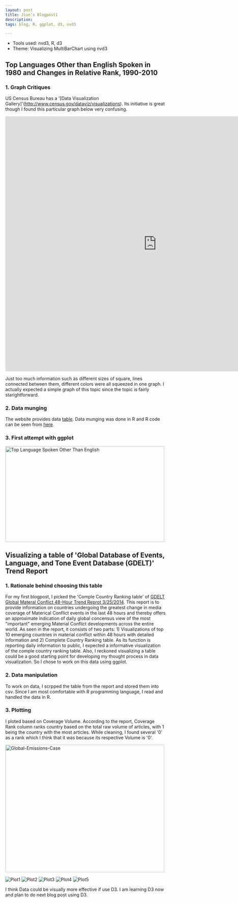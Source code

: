 ```yaml
---
layout: post
title: Jiun's Blogpost1 
description:
tags: blog, R, ggplot, d3, nvd3

---
```


* Tools used: nvd3, R, d3
* Theme: Visualizing MultiBarChart using nvd3

## Top Languages Other than English Spoken in 1980 and Changes in Relative Rank, 1990-2010 ##

### 1. Graph Critiques ###

US Census Bureau has a '[Data Visualization Gallery]'(http://www.census.gov/dataviz/visualizations). Its initiative is great though I found this particular graph below very confusing. 

<div align="left"><iframe src="http://www.census.gov/dataviz/visualizations/045/" allowfullscreen="allowfullscreen" frameborder="0" width="950" height="800"></iframe></div>

Just too much information such as different sizes of square, lines connected between them, different colors were all squeezed in one graph. I actually expected a simple graph of this topic since the topic is fairly starightforward. 

### 2. Data munging ###

The website provides data [table](http://www.census.gov/dataviz/visualizations/045/508.php). Data munging was done in R and R code can be seen from [here]().

### 3. First attempt with ggplot ###

<a href="https://raw.githubusercontent.com/jiun0201/project/master/EDAV&VIZ/Blogpost/blogpost1_multibar.png"><img src="https://raw.githubusercontent.com/jiun0201/project/master/EDAV&VIZ/Blogpost/blogpost1_multibar.png" alt="Top Language Spoken Other Than English" width="500" height="300"></a>



## Visualizing a table of 'Global Database of Events, Language, and Tone Event Database (GDELT)' Trend Report ##

### 1. Rationale behind choosing this table ###

For my first blogpost, I picked the 'Comple Country Ranking table' of [GDELT Global Materal Conflict 48-Hour Trend Reprot 3/25/2014](https://docs.google.com/viewer?a=v&pid=forums&srcid=MDc3NjUxNjA1Nzg5MTQ1MTA5NTEBMDExNzA1NjE5NzEzODkwODQ5NDYBQ2dxMHNiWVVnejRKATIBAXYy). This report is to provide information on countries undergoing the greatest change in media coverage of Materical Conflict events in the last 48 hours and thereby offers an approximate indication of daily global concensus view of the most "important" emerging Material Conflict developments across the entire world. As seen in the report, it consists of two parts: 1) Visualizations of top 10 emerging countries in material conflict within 48 hours with detailed information and 2) Complete Country Ranking table. As its function is reporting daily information to public, I expected a informative visualization of the comple country ranking table. Also, I reckoned visualizing a table could be a good starting point for developing my thought process in data visualization. So I chose to work on this data using ggplot.  

### 2. Data manipulation ###

To work on data, I scrpped the table from the report and stored them into csv. Since I am most comfortable with R programming language, I read and handled the data in R. 

### 3. Plotting ###

I ploted based on Coverage Volume. According to the report, Coverage Rank column ranks country based on the total raw volume of articles, with 1 being the country with the most articles. While cleaning, I found several '0' as a rank which I think that it was because its respective Volume is '0'. 

<a href="http://blogs.shell.com/climatechange/wp-content/uploads/2010/01/Global-Emissions-Case-2.jpg"><img src="http://blogs.shell.com/climatechange/wp-content/uploads/2010/01/Global-Emissions-Case-2.jpg" alt="Global-Emissions-Case" width="500" height="400"></a>

![Plot1](https://github.com/jiun0201/project/blob/master/EDAV/Vol21.22.jpeg)
![Plot2](https://github.com/jiun0201/project/blob/master/EDAV/Vol23.24.jpeg)
![Plot3](https://github.com/jiun0201/project/blob/c929ee6a485ec046b6ec39f88b9683edf63bd681/EDAV/Volboth.jpeg)
![Plot4](https://github.com/jiun0201/project/blob/master/EDAV/VolC.jpeg)
![Plot5](https://github.com/jiun0201/project/blob/master/EDAV/MapVolC.jpeg)

I think Data could be visually more effective if use D3. I am learning D3 now and plan to do next blog post using D3.



